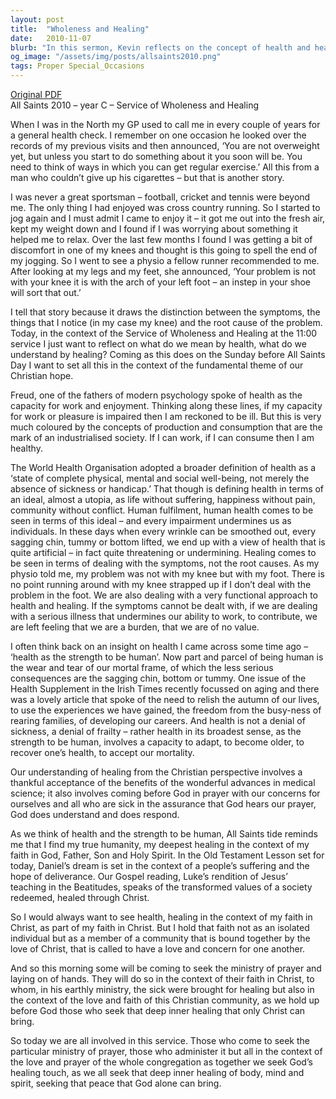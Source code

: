 ```yaml
---
layout: post
title:  "Wholeness and Healing"
date:   2010-11-07
blurb: "In this sermon, Kevin reflects on the concept of health and healing from a Christian perspective. He draws a distinction between symptoms and root causes, using a personal anecdote about jogging and knee discomfort. Kevin also discusses the World Health Organization's definition of health and critiques the societal view of health as an ideal state, arguing instead for an understanding of health as 'the strength to be human'."
og_image: "/assets/img/posts/allsaints2010.png"
tags: Proper Special_Occasions
---
```

[Original PDF](/assets/pdf/allsaints2010.pdf)    
All Saints 2010 – year C – Service of Wholeness and Healing

When I was in the North my GP used to call me in every couple of years for a general health check. I remember on one occasion he looked over the records of my previous visits and then announced, ‘You are not overweight yet, but unless you start to do something about it you soon will be. You need to think of ways in which you can get regular exercise.’ All this from a man who couldn’t give up his cigarettes – but that is another story.

I was never a great sportsman – football, cricket and tennis were beyond me. The only thing I had enjoyed was cross country running. So I started to jog again and I must admit I came to enjoy it – it got me out into the fresh air, kept my weight down and I found if I was worrying about something it helped me to relax. Over the last few months I found I was getting a bit of discomfort in one of my knees and thought is this going to spell the end of my jogging. So I went to see a physio a fellow runner recommended to me. After looking at my legs and my feet, she announced, ‘Your problem is not with your knee it is with the arch of your left foot – an instep in your shoe will sort that out.’

I tell that story because it draws the distinction between the symptoms, the things that I notice (in my case my knee) and the root cause of the problem. Today, in the context of the Service of Wholeness and Healing at the 11:00 service I just want to reflect on what do we mean by health, what do we understand by healing? Coming as this does on the Sunday before All Saints Day I want to set all this in the context of the fundamental theme of our Christian hope.

Freud, one of the fathers of modern psychology spoke of health as the capacity for work and enjoyment. Thinking along these lines, if my capacity for work or pleasure is impaired then I am reckoned to be ill. But this is very much coloured by the concepts of production and consumption that are the mark of an industrialised society. If I can work, if I can consume then I am healthy.

The World Health Organisation adopted a broader definition of health as a ‘state of complete physical, mental and social well-being, not merely the absence of sickness or handicap.’ That though is defining health in terms of an ideal, almost a utopia, as life without suffering, happiness without pain, community without conflict. Human fulfilment, human health comes to be seen in terms of this ideal – and every impairment undermines us as individuals. In these days when every wrinkle can be smoothed out, every sagging chin, tummy or bottom lifted, we end up with a view of health that is quite artificial – in fact quite threatening or undermining. Healing comes to be seen in terms of dealing with the symptoms, not the root causes. As my physio told me, my problem was not with my knee but with my foot. There is no point running around with my knee strapped up if I don’t deal with the problem in the foot. We are also dealing with a very functional approach to health and healing. If the symptoms cannot be dealt with, if we are dealing with a serious illness that undermines our ability to work, to contribute, we are left feeling that we are a burden, that we are of no value.

I often think back on an insight on health I came across some time ago – ‘health as the strength to be human’. Now part and parcel of being human is the wear and tear of our mortal frame, of which the less serious consequences are the sagging chin, bottom or tummy. One issue of the Health Supplement in the Irish Times recently focussed on aging and there was a lovely article that spoke of the need to relish the autumn of our lives, to use the experiences we have gained, the freedom from the busy-ness of rearing families, of developing our careers. And health is not a denial of sickness, a denial of frailty – rather health in its broadest sense, as the strength to be human, involves a capacity to adapt, to become older, to recover one’s health, to accept our mortality.

Our understanding of healing from the Christian perspective involves a thankful acceptance of the benefits of the wonderful advances in medical science; it also involves coming before God in prayer with our concerns for ourselves and all who are sick in the assurance that God hears our prayer, God does understand and does respond.

As we think of health and the strength to be human, All Saints tide reminds me that I find my true humanity, my deepest healing in the context of my faith in God, Father, Son and Holy Spirit. In the Old Testament Lesson set for today, Daniel’s dream is set in the context of a people’s suffering and the hope of deliverance. Our Gospel reading, Luke’s rendition of Jesus’ teaching in the Beatitudes, speaks of the transformed values of a society redeemed, healed through Christ.

So I would always want to see health, healing in the context of my faith in Christ, as part of my faith in Christ. But I hold that faith not as an isolated individual but as a member of a community that is bound together by the love of Christ, that is called to have a love and concern for one another.

And so this morning some will be coming to seek the ministry of prayer and laying on of hands. They will do so in the context of their faith in Christ, to whom, in his earthly ministry, the sick were brought for healing but also in the context of the love and faith of this Christian community, as we hold up before God those who seek that deep inner healing that only Christ can bring.

So today we are all involved in this service. Those who come to seek the particular ministry of prayer, those who administer it but all in the context of the love and prayer of the whole congregation as together we seek God’s healing touch, as we all seek that deep inner healing of body, mind and spirit, seeking that peace that God alone can bring.
